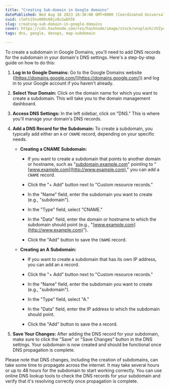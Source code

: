 ```yaml
---
title: "Creating Sub-domain in Google domains"
datePublished: Wed Aug 16 2023 18:30:00 GMT+0000 (Coordinated Universal Time)
cuid: clmfx15nu000s08jz6u1wbh5k
slug: creating-sub-domain-in-google-domains
cover: https://cdn.hashnode.com/res/hashnode/image/stock/unsplash/zhZydTyNMPg/upload/2de7f6fb08454629fb096f10da7ebd50.jpeg
tags: dns, google, devops, map-subdomain

---
```


To create a subdomain in Google Domains, you'll need to add DNS records for the subdomain in your domain's DNS settings. Here's a step-by-step guide on how to do this:

1. **Log in to Google Domains:** Go to the Google Domains website ([https://domains.google.com/](https://domains.google.com/)) and log in to your Google account if you haven't already.
    
2. **Select Your Domain:** Click on the domain name for which you want to create a subdomain. This will take you to the domain management dashboard.
    
3. **Access DNS Settings:** In the left sidebar, click on "DNS." This is where you'll manage your domain's DNS records.
    
4. **Add a DNS Record for the Subdomain:** To create a subdomain, you typically add either an `A` or `CNAME` record, depending on your specific needs.
    
    * **Creating a CNAME Subdomain:**
        
        * If you want to create a subdomain that points to another domain or hostname, such as "[subdomain.example.com](http://subdomain.example.com)" pointing to "[www.example.com](http://www.example.com)," you can add a `CNAME` record.
            
        * Click the "+ Add" button next to "Custom resource records."
            
        * In the "Name" field, enter the subdomain you want to create (e.g., "subdomain").
            
        * In the "Type" field, select "CNAME."
            
        * In the "Data" field, enter the domain or hostname to which the subdomain should point (e.g., "[www.example.com](http://www.example.com)").
            
        * Click the "Add" button to save the `CNAME` record.
            
    * **Creating an A Subdomain:**
        
        * If you want to create a subdomain that has its own IP address, you can add an `A` record.
            
        * Click the "+ Add" button next to "Custom resource records."
            
        * In the "Name" field, enter the subdomain you want to create (e.g., "subdomain").
            
        * In the "Type" field, select "A."
            
        * In the "Data" field, enter the IP address to which the subdomain should point.
            
        * Click the "Add" button to save the `A` record.
            
5. **Save Your Changes:** After adding the DNS record for your subdomain, make sure to click the "Save" or "Save Changes" button in the DNS settings. Your subdomain is now created and should be functional once DNS propagation is complete.
    

Please note that DNS changes, including the creation of subdomains, can take some time to propagate across the internet. It may take several hours or up to 48 hours for the subdomain to start working correctly. You can use online DNS lookup tools to check the DNS records for your subdomain and verify that it's resolving correctly once propagation is complete.